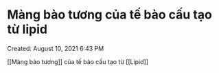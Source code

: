 # Màng bào tương của tế bào cấu tạo từ lipid

Created: August 10, 2021 6:43 PM

[[Màng bào tương]] của tế bào cấu tạo từ [[Lipid]]